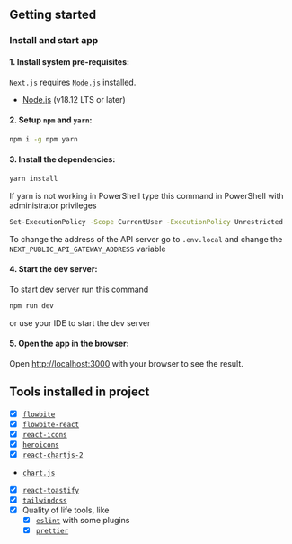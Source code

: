 ## Getting started

### Install and start app
#### 1. Install system pre-requisites:
`Next.js` requires [`Node.js`](https://nodejs.org) installed.
+ [Node.js](https://nodejs.org) (v18.12 LTS or later)

#### 2. Setup `npm` and `yarn`:

```bash
npm i -g npm yarn
```

#### 3. Install the dependencies:

```bash
yarn install
```

If yarn is not working in PowerShell type this command in PowerShell with administrator privileges

```bash
Set-ExecutionPolicy -Scope CurrentUser -ExecutionPolicy Unrestricted
```
To change the address of the API server go to `.env.local` and change the `NEXT_PUBLIC_API_GATEWAY_ADDRESS` variable

#### 4. Start the dev server:
To start dev server run this command
```bash
npm run dev
```
or use your IDE to start the dev server

#### 5. Open the app in the browser:
Open [http://localhost:3000](http://localhost:3000) with your browser to see the result.

## Tools installed in project

- [x] [`flowbite`](https://flowbite.com)
- [x] [`flowbite-react`](https://flowbite-react.com)
- [x] [`react-icons`](https://react-icons.github.io/react-icons)
- [x] [`heroicons`](https://heroicons.com/)
- [x] [`react-chartjs-2`](https://react-chartjs-2.js.org/)
- [`chart.js`](https://react-chartjs-2.js.org/)
- [x] [`react-toastify`](https://fkhadra.github.io/react-toastify/introduction)
- [x] [`tailwindcss`](https://tailwindcss.com)
- [x] Quality of life tools, like
  - [x] [`eslint`](https://eslint.org) with some plugins
  - [x] [`prettier`](https://prettier.io)

